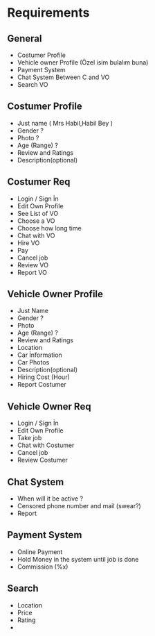 # Requirements

## General
- Costumer Profile 
- Vehicle owner Profile (Özel isim bulalım buna)
- Payment System
- Chat System Between C and VO
- Search VO

## Costumer Profile
- Just name ( Mrs Habil,Habil Bey )
- Gender ?
- Photo ?
- Age (Range) ?
- Review and Ratings
- Description(optional) 


## Costumer Req  
- Login / Sign İn
- Edit Own Profile
- See List of VO
- Choose a VO
- Choose how long time
- Chat with VO
- Hire VO
- Pay
- Cancel job
- Review VO 
- Report VO



## Vehicle Owner Profile
- Just Name
- Gender ?
- Photo
- Age (Range) ?
- Review and Ratings
- Location
- Car İnformation
- Car Photos
- Description(optional) 
- Hiring Cost (Hour)
- Report Costumer



## Vehicle Owner Req
- Login / Sign İn
- Edit Own Profile
- Take job
- Chat with Costumer
- Cancel job
- Review Costumer



## Chat System
- When will it be active ?
- Censored phone number and mail (swear?)
- Report



## Payment System
- Online Payment
- Hold Money in the system until job is done
- Commission (%x)



## Search
- Location
- Price
- Rating
- 

